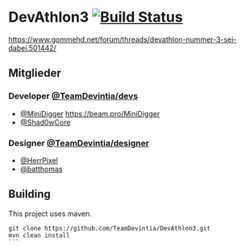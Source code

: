 # DevAthlon3 [![Build Status](http://bender.minidigger.me:9090/job/DevAthlon3/badge/icon)](http://bender.minidigger.me:9090/job/DevAthlon3/)
https://www.gommehd.net/forum/threads/devathlon-nummer-3-sei-dabei.501442/

## Mitglieder

### Developer [@TeamDevintia/devs](https://github.com/orgs/TeamDevintia/teams/devs)

* [@MiniDigger](https://github.com/MiniDigger) https://beam.pro/MiniDigger
* [@Shad0wCore](https://github.com/Shad0wCore)

### Designer [@TeamDevintia/designer](https://github.com/orgs/TeamDevintia/teams/designer)

* [@HerrPixel](https://github.com/HerrPixel)
* [@batthomas](https://github.com/batthomas)


## Building

This project uses maven. 

````
git clone https://github.com/TeamDevintia/DevAthlon3.git
mvn clean install
```
